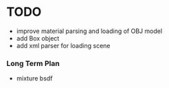 # TODO

+ improve material parsing and loading of OBJ model
+ add Box object
+ add xml parser for loading scene


### Long Term Plan

+ mixture bsdf

